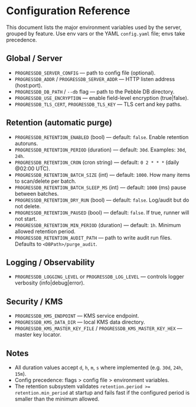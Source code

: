 Configuration Reference
=======================

This document lists the major environment variables used by the server,
grouped by feature. Use env vars or the YAML `config.yaml` file; envs
take precedence.

Global / Server
---------------
- `PROGRESSDB_SERVER_CONFIG` — path to config file (optional).
- `PROGRESSDB_ADDR` / `PROGRESSDB_SERVER_ADDR` — HTTP listen address (host:port).
- `PROGRESSDB_DB_PATH` / `--db` flag — path to the Pebble DB directory.
- `PROGRESSDB_USE_ENCRYPTION` — enable field-level encryption (true|false).
- `PROGRESSDB_TLS_CERT`, `PROGRESSDB_TLS_KEY` — TLS cert and key paths.

Retention (automatic purge)
---------------------------
- `PROGRESSDB_RETENTION_ENABLED` (bool) — default: `false`. Enable retention autoruns.
- `PROGRESSDB_RETENTION_PERIOD` (duration) — default: `30d`. Examples: `30d`, `24h`.
- `PROGRESSDB_RETENTION_CRON` (cron string) — default: `0 2 * * *` (daily @02:00 UTC).
- `PROGRESSDB_RETENTION_BATCH_SIZE` (int) — default: `1000`. How many items to scan/delete per batch.
- `PROGRESSDB_RETENTION_BATCH_SLEEP_MS` (int) — default: `1000` (ms) pause between batches.
- `PROGRESSDB_RETENTION_DRY_RUN` (bool) — default: `false`. Log/audit but do not delete.
- `PROGRESSDB_RETENTION_PAUSED` (bool) — default: `false`. If true, runner will not start.
- `PROGRESSDB_RETENTION_MIN_PERIOD` (duration) — default: `1h`. Minimum allowed retention period.
- `PROGRESSDB_RETENTION_AUDIT_PATH` — path to write audit run files. Defaults to `<DBPath>/purge_audit`.

Logging / Observability
-----------------------
- `PROGRESSDB_LOGGING_LEVEL` or `PROGRESSDB_LOG_LEVEL` — controls logger verbosity (info|debug|error).

Security / KMS
--------------
- `PROGRESSDB_KMS_ENDPOINT` — KMS service endpoint.
- `PROGRESSDB_KMS_DATA_DIR` — local KMS data directory.
- `PROGRESSDB_KMS_MASTER_KEY_FILE` / `PROGRESSDB_KMS_MASTER_KEY_HEX` — master key locator.

Notes
-----
- All duration values accept `d`, `h`, `m`, `s` where implemented (e.g. `30d`, `24h`, `15m`).
- Config precedence: flags > config file > environment variables.
- The retention subsystem validates `retention.period >= retention.min_period` at startup and fails fast if the configured period is smaller than the minimum allowed.
